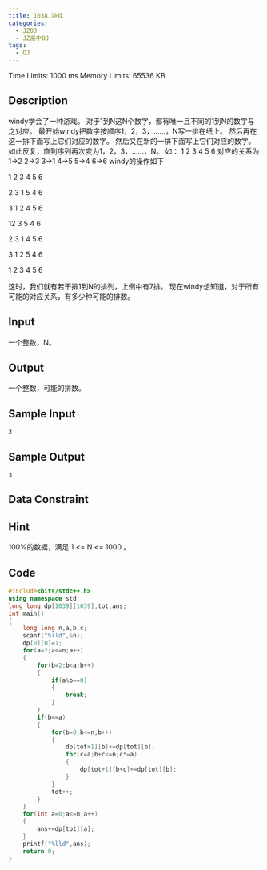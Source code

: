 ```yaml
---
title: 1038.游戏
categories:
  - JZOJ
  - JZ高中OJ
tags:
  - OJ
---
```


Time Limits: 1000 ms  Memory Limits: 65536 KB  

## Description

windy学会了一种游戏。 对于1到N这N个数字，都有唯一且不同的1到N的数字与之对应。 最开始windy把数字按顺序1，2，3，……，N写一排在纸上。 然后再在这一排下面写上它们对应的数字。 然后又在新的一排下面写上它们对应的数字。 如此反复，直到序列再次变为1，2，3，……，N。 如： 1 2 3 4 5 6 对应的关系为 1->2 2->3 3->1 4->5 5->4 6->6 windy的操作如下

1 2 3 4 5 6

2 3 1 5 4 6

3 1 2 4 5 6

12 3 5 4 6

2 3 1 4 5 6

3 1 2 5 4 6

1 2 3 4 5 6

这时，我们就有若干排1到N的排列，上例中有7排。 现在windy想知道，对于所有可能的对应关系，有多少种可能的排数。



## Input

一个整数，N。

## Output

一个整数，可能的排数。

## Sample Input

```
3
```

## Sample Output

```
3
```

## Data Constraint

 

## Hint

100%的数据，满足 1 <= N <= 1000 。

## Code

```cpp
#include<bits/stdc++.h>
using namespace std;
long long dp[1039][1039],tot,ans;
int main()
{
    long long n,a,b,c;
    scanf("%lld",&n);
    dp[0][0]=1;
    for(a=2;a<=n;a++)
    {
        for(b=2;b<a;b++)
        {
            if(a%b==0)
            {
                break;
            }
        }
        if(b==a)
        {
            for(b=0;b<=n;b++)
            {
                dp[tot+1][b]+=dp[tot][b];
                for(c=a;b+c<=n;c*=a)
                {
                    dp[tot+1][b+c]+=dp[tot][b];
                }
            }
            tot++;
        }
    }
    for(int a=0;a<=n;a++)
    {
        ans+=dp[tot][a];
    }
    printf("%lld",ans);
    return 0;
}
```

